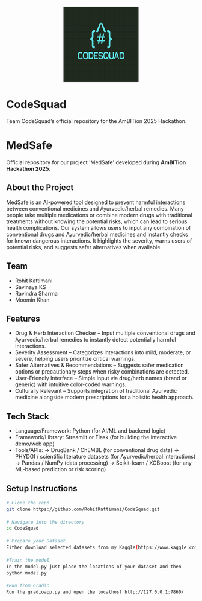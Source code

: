 <p align="center">
  <img src="logo.png" alt="Project Logo" width="200"/>
</p>

# CodeSquad
Team CodeSquad’s official repository for the AmBITion 2025 Hackathon.

# MedSafe

Official repository for our project 'MedSafe' developed during **AmBITion Hackathon 2025**.

## About the Project
MedSafe is an AI-powered tool designed to prevent harmful interactions between conventional medicines and Ayurvedic/herbal remedies. Many people take multiple medications or combine modern drugs with traditional treatments without knowing the potential risks, which can lead to serious health complications. Our system allows users to input any combination of conventional drugs and Ayurvedic/herbal medicines and instantly checks for known dangerous interactions. It highlights the severity, warns users of potential risks, and suggests safer alternatives when available. 

## Team
- Rohit Kattimani  
- Savinaya KS  
- Ravindra Sharma  
- Moomin Khan  

## Features
- Drug & Herb Interaction Checker – Input multiple conventional drugs and Ayurvedic/herbal remedies to instantly detect potentially harmful interactions.
- Severity Assessment – Categorizes interactions into mild, moderate, or severe, helping users prioritize critical warnings.
- Safer Alternatives & Recommendations – Suggests safer medication options or precautionary steps when risky combinations are detected.
- User-Friendly Interface – Simple input via drug/herb names (brand or generic) with intuitive color-coded warnings.
- Culturally Relevant – Supports integration of traditional Ayurvedic medicine alongside modern prescriptions for a holistic health approach. 

## Tech Stack
- Language/Framework: Python (for AI/ML and backend logic)
- Framework/Library: Streamlit or Flask (for building the interactive demo/web app)
- Tools/APIs:
-> DrugBank / ChEMBL (for conventional drug data)
-> PHYDGI / scientific literature datasets (for Ayurvedic/herbal interactions)
-> Pandas / NumPy (data processing)
-> Scikit-learn / XGBoost (for any ML-based prediction or risk scoring)  

## Setup Instructions
```bash
# Clone the repo
git clone https://github.com/RohitKattimani/CodeSquad.git

# Navigate into the directory
cd CodeSquad

# Prepare your Dataset
Either download selected datasets from my Kaggle(https://www.kaggle.com/rokacoding/datasets) or directly download the dataset from HODDI drug-drug action dataset

#Train the model
In the model.py just place the locations of your dataset and then
python model.py

#Run from Gradio
Run the gradioapp.py and open the localhost http://127.0.0.1:7860/
